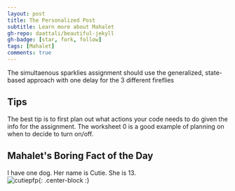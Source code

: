```yaml
---
layout: post
title: The Personalized Post
subtitle: Learn more about Mahalet
gh-repo: daattali/beautiful-jekyll
gh-badge: [star, fork, follow]
tags: [Mahalet]
comments: true
---
```


The simultaenous sparklies assignment should use the generalized, state-based approach with one delay for the 3 different fireflies 



## Tips

The best tip is to first plan out what actions your code needs to do given the info for the assignment. The worksheet 0 is a good example of planning on when to decide to turn on/off. 






## Mahalet's Boring Fact of the Day 

I have one dog. Her name is Cutie. She is 13.  
![cutiepfp](https://mahaletn.github.io/assets/img/sparklies2.png){: .center-block :}  






